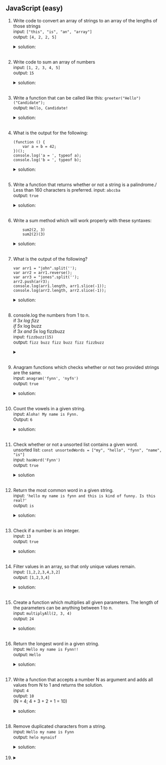 ## JavaScript (easy)

<ol>
<li>

<!--- question, input, output goes here -->
Write code to convert an array of strings to an array of the lengths of those strings\
input: `["this", "is", "an", "array"]`\
output: `[4, 2, 2, 5]`
<details>
<summary>
<!--- collapsible text header goes here -->
solution:
</summary>

<!--- collapsible text goes here -->
`inputArr => inputArr.map(element => element.length)`
</details>
</br>
</li>

<li>

<!--- question, input, output goes here -->
Write code to sum an array of numbers\
input: `[1, 2, 3, 4, 5]`\
output: `15`
<details>
<summary>
<!--- collapsible text header goes here -->
solution:
</summary>

<!--- collapsible text goes here -->
`numsArr => numsArr.reduce((acc, currentValue) => acc + currentValue, 0)`
</details>
</br>
</li>


<li>

<!--- question, input, output goes here; line-break is possible with '\' -->
Write a function that can be called like this: `greeter("Hello")("Candidate");`\
output: `Hello, Candidate!`
<details>
<summary>
<!--- collapsible text header goes here -->
solution:
</summary>
<!--- collapsible text goes here -->

```
function greeter(str) {
    return function who(str2) {
        return `${str}, ${str2}!`;
    }
}
```
</details>
</br>
</li>

<li>

<!--- question, input, output goes here -->
What is the output for the following:
```
(function () {
    var a = b = 42;
})();
console.log('a = ', typeof a);
console.log('b = ', typeof b);
```
<details>
<summary>
<!--- collapsible text header goes here -->
solution:
</summary>

<!--- collapsible text goes here -->
```
a = undefined, b = number;
Variable a is undefined because it goes out of scope when the function completes.
b is in the global scope because the keyword var only applies to a.
So, because of hoisting b will be declared in the global scope and thus be available to be logged.
```
</details>
</br>
</li>


<li>

<!--- question, input, output goes here -->
Write a function that returns whether or not a string is a palindrome./
Less than 160 characters is preferred.
input: `abccba`\
output: `true`
<details>
<summary>
<!--- collapsible text header goes here -->
solution:
</summary>

<!--- collapsible text goes here -->
```
let f = s => {
    s = s.replace(/\W/g, '').toLowerCase()
    return [...s].toString() == [...s].reverse().toString()
}
```
</details>
</br>
</li>

<li>

<!--- question, input, output goes here; line-break is possible with '\' -->
Write a sum method which will work properly with these syntaxes:
```
    sum2(2, 3)
    sum2(2)(3)
```
<details>
<summary>
<!--- collapsible text header goes here -->
solution:
</summary>
<!--- collapsible text goes here -->

```
const sum2 = function (a, b?) {
    if (b) {
      return a + b;
    }
    return function (b) {
      return a + b;
    }
}
```
</details>
</br>
</li>

<li>

<!--- question, input, output goes here; line-break is possible with '\' -->
What is the output of the following?
```
var arr1 = "john".split('');
var arr2 = arr1.reverse();
var arr3 = "jones".split('');
arr2.push(arr3);
console.log(arr1.length, arr1.slice(-1));
console.log(arr2.length, arr2.slice(-1));
```
<details>
<summary>
<!--- collapsible text header goes here -->
solution:
</summary>
<!--- collapsible text goes here -->

```
Output will be:
5 j,o,n,e,s
5 j,o,n,e,s

arr1 and arr2 are the same array. (['n','h','o','j',['j','o','n','e','s']])
Because:
  reverse doesnt only returns,
  it returns a refernece as well,
  the array will be pushed as array (and not concatenate)
```
</details>
</br>
</li>

<li>

<!--- question, input, output goes here; line-break is possible with '\' -->
console.log the numbers from 1 to n.\
if 3*x log fizz\
if 5*x log buzz\
if 3*x and 5*x log fizzbuzz\
input: `fizzbuzz(15)`\
output: `fizz buzz fizz buzz fizz fizzbuzz`
<details>
<summary>
<!--- collapsible text header goes here -->

</summary>
<!--- collapsible text goes here -->

```
const fizzbuzz = function(num) {
if (isNaN(num)) return "Parameter is not a number";
    for (let i = 1; i <= num; i++) {
    if (i % 3 === 0 && i % 5 === 0) console.log('fizzbuzz');
    else if (i % 3 === 0) console.log('fizz');
    else if (i % 5 === 0) console.log('buzz');
    else console.log(i);
    }
}
```
or
```
for (let i = 1; i <= 100; i++) {
    let f = i % 3 == 0,
        b = i % 5 == 0;
    console.log(f ? (b ? 'FizzBuzz' : 'Fizz') : b ? 'Buzz' : i);
}
```
</details>
</br>
</li>


<li>

<!--- question, input, output goes here; line-break is possible with '\' -->
Anagram functions which checks whether or not two provided strings are the same.\
input: `anagram('fynn', 'nyfn')`\
output: `true`
<details>
<summary>
<!--- collapsible text header goes here -->
solution:
</summary>
<!--- collapsible text goes here -->

```
const anagram = function (str1, str2) {
    return [...str1.replace(/\W/).toLowerCase()].sort().toString() === [...str2.replace(/\W/).toLowerCase()].sort().toString();
}
```
</details>
</br>
</li>

<li>

<!--- question, input, output goes here; line-break is possible with '\' -->
Count the vowels in a given string.\
input: `Aloha! My name is Fynn.`\
Output: `6`
<details>
<summary>
<!--- collapsible text header goes here -->
solution:
</summary>
<!--- collapsible text goes here -->

```
function countVowels(inputString) {
    const dict = new Set(['a', 'e', 'i', 'o', 'u', 'A', 'E', 'I', 'O', 'U']);
    let counter = 0;

    [...inputString].forEach(char => {
        if (dict.has(char)) counter += 1;
    });

    return counter
}
```
</details>
</br>
</li>

<li>

<!--- question, input, output goes here; line-break is possible with '\' -->
Check whether or not a unsorted list contains a given word.\
unsorted list: `const unsortedWords = ["my", "hello", "fynn", "name", "is"]`\
input: `hasWord('Fynn')`\
output: `true`
<details>
<summary>
<!--- collapsible text header goes here -->
solution
</summary>
<!--- collapsible text goes here -->

```
const hasWord = function (word) {
    const dict = [];
    const code = (str) => str.split('').map(char => char.charCodeAt(0)).join('');
    unsortedWords.forEach(ele => {
    dict[code(ele)] = 1;
    });
    return !!dict[code(word)];
}
```
</details>
</br>
</li>

<li>

<!--- question, input, output goes here; line-break is possible with '\' -->
Return the most common word in a given string.\
input: `'hello my name is fynn and this is kind of funny. Is this real?'`\
output: `is`
<details>
<summary>
<!--- collapsible text header goes here -->
solution:
</summary>
<!--- collapsible text goes here -->

```
const findWord2 = function (inputString) {
    const wordsCounter = {};
    let mostCommonCounter = 0;
    let mostCommonWord = '';
    inputString.split(' ').forEach(word => {
        wordsCounter[word] = wordsCounter[word] || 0;
        wordsCounter[word]++;
    })

    Object.keys(wordsCounter).forEach(word => {
    if (wordsCounter[word] > mostCommonCounter) {
        mostCommonWord = word;
        mostCommonCounter = wordsCounter[word];
        }
        return mostCommonWord;
    })
}
```
</details>
</br>
</li>

<li>

<!--- question, input, output goes here; line-break is possible with '\' -->
Check if a number is an integer.\
input: `13`\
output: `true`
<details>
<summary>
<!--- collapsible text header goes here -->
solution:
</summary>
<!--- collapsible text goes here -->

```
const checkForInteger = function (inputNumber) {
    return inputNumber % 1 === 0;
}
```
</details>
</br>
</li>

<li>

<!--- question, input, output goes here; line-break is possible with '\' -->
Filter values in an array, so that only unique values remain.\
input: `[1,2,2,3,4,3,2]`\
output: `[1,2,3,4]`
<details>
<summary>
<!--- collapsible text header goes here -->
solution:
</summary>
<!--- collapsible text goes here -->

```
const uniquator = function (inputArray: number[]) {
  return [...new Set(inputArray)];
}
```
</details>
</br>
</li>


<li>

<!--- question, input, output goes here; line-break is possible with '\' -->
Create a function which multiplies all given parameters. The length of the parameters can be anything between 1 to n.\
input: `multiplyAll(2, 3, 4)`\
output: `24`
<details>
<summary>
<!--- collapsible text header goes here -->
solution:
</summary>
<!--- collapsible text goes here -->

```
multiplyAll() {
    return [...arguments].reduce((acc, curr) => acc * curr, 1);
}
```
</details>
</br>
</li>


<li>

<!--- question, input, output goes here; line-break is possible with '\' -->
Return the longest word in a given string.\
input: `Hello my name is Fynn!!`\
output: `Hello`
<details>
<summary>
<!--- collapsible text header goes here -->
solution:
</summary>
<!--- collapsible text goes here -->

```
const longestWord = (inputString) => {
    let longest = [''];
    const tempArr = inputString.split(' ');
    tempArr.forEach(word => {
        if (word.length > longest[0].length) {
            longest = [word];
        }
        else if (word.length === longest[0].length) longest.push(word);
    });
    return longest;
```
or
```
function longestWord(sen) {
    return sen.replace(/[&!?.,]/g, '').split(' ').sort((a, b) => b.length - a.length)[0];
}
```
</details>
</br>
</li>


<li>

<!--- question, input, output goes here; line-break is possible with '\' -->
Write a function that accepts a number N as argument and adds all values from N to 1 and returns the solution.\
input: `4`\
output: `10`\
(N = 4; 4 + 3 + 2 + 1 = 10)
<details>
<summary>
<!--- collapsible text header goes here -->
solution:
</summary>
<!--- collapsible text goes here -->

```
function simpleAdding(num) {
    return num === 1 ? num : num + simpleAdding(num - 1);
}
```
</details>
</br>
</li>

<li>

<!--- question, input, output goes here; line-break is possible with '\' -->
Remove duplicated characters from a string.\
input: `Hello my name is Fynn`\
output: `helo mynaisf`
<details>
<summary>
<!--- collapsible text header goes here -->
solution:
</summary>
<!--- collapsible text goes here -->

```
function removeDuplicates(inputString) {
    return [...new Set(inputString.toLowerCase())].join('');
}
```
</details>
</br>
</li>

<li>

<!--- question, input, output goes here; line-break is possible with '\' -->

<details>
<summary>
<!--- collapsible text header goes here -->

</summary>
<!--- collapsible text goes here -->

```

```
</details>
</br>
</li>

</ol>